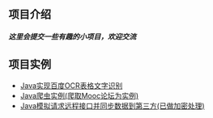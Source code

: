 ## 项目介绍

##### 这里会提交一些有趣的小项目，欢迎交流

## 项目实例

- [Java实现百度OCR表格文字识别](https://github.com/huoji555/Shadow/tree/master/pic)
- [Java爬虫实例(爬取Mooc论坛为实例)](https://github.com/huoji555/Shadow/tree/master/JavaSpider)
- [Java模拟请求远程接口并同步数据到第三方(已做加密处理)](https://github.com/huoji555/Shadow/tree/master/JavaSpider)

